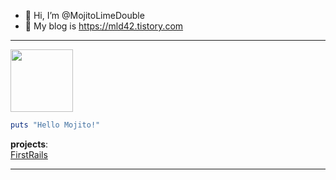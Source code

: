 - 🖖 Hi, I’m @MojitoLimeDouble
- 💽 My blog is https://mld42.tistory.com

<hr/>

<img src="https://user-images.githubusercontent.com/66380736/146685970-32e43826-2378-4edb-bc6c-2a2c7edf3d93.png" width="100" height="100"/>

```ruby
puts "Hello Mojito!"
```
__projects__:    
[FirstRails](https://github.com/MojitoLimeDouble/FirstRails)

<hr/>

